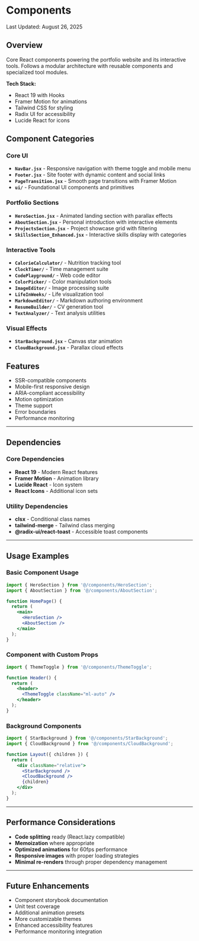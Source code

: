 # Components

Last Updated: August 26, 2025

## Overview
Core React components powering the portfolio website and its interactive tools. Follows a modular architecture with reusable components and specialized tool modules.

**Tech Stack:**
- React 19 with Hooks
- Framer Motion for animations
- Tailwind CSS for styling
- Radix UI for accessibility
- Lucide React for icons

## Component Categories

### Core UI
- **`NavBar.jsx`** - Responsive navigation with theme toggle and mobile menu
- **`Footer.jsx`** - Site footer with dynamic content and social links
- **`PageTransition.jsx`** - Smooth page transitions with Framer Motion
- **`ui/`** - Foundational UI components and primitives

### Portfolio Sections
- **`HeroSection.jsx`** - Animated landing section with parallax effects
- **`AboutSection.jsx`** - Personal introduction with interactive elements
- **`ProjectsSection.jsx`** - Project showcase grid with filtering
- **`SkillsSection_Enhanced.jsx`** - Interactive skills display with categories

### Interactive Tools
- **`CalorieCalculator/`** - Nutrition tracking tool
- **`ClockTimer/`** - Time management suite
- **`CodePlayground/`** - Web code editor
- **`ColorPicker/`** - Color manipulation tools
- **`ImageEditor/`** - Image processing suite
- **`LifeInWeeks/`** - Life visualization tool
- **`MarkdownEditor/`** - Markdown authoring environment
- **`ResumeBuilder/`** - CV generation tool
- **`TextAnalyzer/`** - Text analysis utilities

### Visual Effects
- **`StarBackground.jsx`** - Canvas star animation
- **`CloudBackground.jsx`** - Parallax cloud effects

## Features
- SSR-compatible components
- Mobile-first responsive design
- ARIA-compliant accessibility
- Motion optimization
- Theme support
- Error boundaries
- Performance monitoring

---

## Dependencies

### Core Dependencies
- **React 19** - Modern React features
- **Framer Motion** - Animation library
- **Lucide React** - Icon system
- **React Icons** - Additional icon sets

### Utility Dependencies
- **clsx** - Conditional class names
- **tailwind-merge** - Tailwind class merging
- **@radix-ui/react-toast** - Accessible toast components

---

## Usage Examples

### Basic Component Usage
```jsx
import { HeroSection } from '@/components/HeroSection';
import { AboutSection } from '@/components/AboutSection';

function HomePage() {
  return (
    <main>
      <HeroSection />
      <AboutSection />
    </main>
  );
}
```

### Component with Custom Props
```jsx
import { ThemeToggle } from '@/components/ThemeToggle';

function Header() {
  return (
    <header>
      <ThemeToggle className="ml-auto" />
    </header>
  );
}
```

### Background Components
```jsx
import { StarBackground } from '@/components/StarBackground';
import { CloudBackground } from '@/components/CloudBackground';

function Layout({ children }) {
  return (
    <div className="relative">
      <StarBackground />
      <CloudBackground />
      {children}
    </div>
  );
}
```

---

## Performance Considerations

- **Code splitting** ready (React.lazy compatible)
- **Memoization** where appropriate
- **Optimized animations** for 60fps performance
- **Responsive images** with proper loading strategies
- **Minimal re-renders** through proper dependency management

---

## Future Enhancements

- Component storybook documentation
- Unit test coverage
- Additional animation presets
- More customizable themes
- Enhanced accessibility features
- Performance monitoring integration
